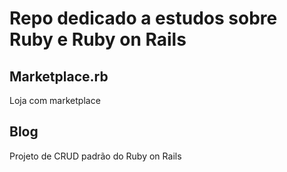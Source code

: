 # Repo dedicado a estudos sobre Ruby e Ruby on Rails
## Marketplace.rb
Loja com marketplace
## Blog
Projeto de CRUD padrão do Ruby on Rails
